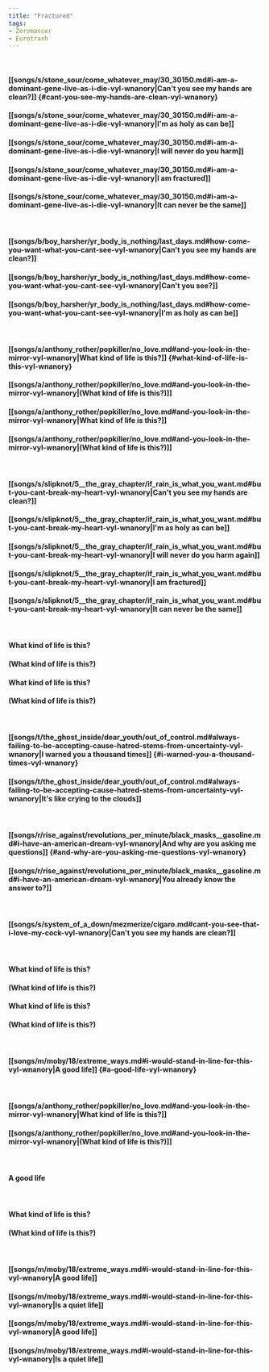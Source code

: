 ```yaml
---
title: "Fractured"
tags:
- Zeromancer
- Eurotrash
---
```

&nbsp;
#### [[songs/s/stone_sour/come_whatever_may/30_30150.md#i-am-a-dominant-gene-live-as-i-die-vyl-wnanory|Can't you see my hands are clean?]] {#cant-you-see-my-hands-are-clean-vyl-wnanory}
#### [[songs/s/stone_sour/come_whatever_may/30_30150.md#i-am-a-dominant-gene-live-as-i-die-vyl-wnanory|I'm as holy as can be]]
#### [[songs/s/stone_sour/come_whatever_may/30_30150.md#i-am-a-dominant-gene-live-as-i-die-vyl-wnanory|I will never do you harm]]
#### [[songs/s/stone_sour/come_whatever_may/30_30150.md#i-am-a-dominant-gene-live-as-i-die-vyl-wnanory|I am fractured]]
#### [[songs/s/stone_sour/come_whatever_may/30_30150.md#i-am-a-dominant-gene-live-as-i-die-vyl-wnanory|It can never be the same]]
&nbsp;
#### [[songs/b/boy_harsher/yr_body_is_nothing/last_days.md#how-come-you-want-what-you-cant-see-vyl-wnanory|Can't you see my hands are clean?]]
#### [[songs/b/boy_harsher/yr_body_is_nothing/last_days.md#how-come-you-want-what-you-cant-see-vyl-wnanory|Can't you see?]]
#### [[songs/b/boy_harsher/yr_body_is_nothing/last_days.md#how-come-you-want-what-you-cant-see-vyl-wnanory|I'm as holy as can be]]
&nbsp;
#### [[songs/a/anthony_rother/popkiller/no_love.md#and-you-look-in-the-mirror-vyl-wnanory|What kind of life is this?]] {#what-kind-of-life-is-this-vyl-wnanory}
#### [[songs/a/anthony_rother/popkiller/no_love.md#and-you-look-in-the-mirror-vyl-wnanory|(What kind of life is this?)]]
#### [[songs/a/anthony_rother/popkiller/no_love.md#and-you-look-in-the-mirror-vyl-wnanory|What kind of life is this?]]
#### [[songs/a/anthony_rother/popkiller/no_love.md#and-you-look-in-the-mirror-vyl-wnanory|(What kind of life is this?)]]
&nbsp;
#### [[songs/s/slipknot/5__the_gray_chapter/if_rain_is_what_you_want.md#but-you-cant-break-my-heart-vyl-wnanory|Can't you see my hands are clean?]]
#### [[songs/s/slipknot/5__the_gray_chapter/if_rain_is_what_you_want.md#but-you-cant-break-my-heart-vyl-wnanory|I'm as holy as can be]]
#### [[songs/s/slipknot/5__the_gray_chapter/if_rain_is_what_you_want.md#but-you-cant-break-my-heart-vyl-wnanory|I will never do you harm again]]
#### [[songs/s/slipknot/5__the_gray_chapter/if_rain_is_what_you_want.md#but-you-cant-break-my-heart-vyl-wnanory|I am fractured]]
#### [[songs/s/slipknot/5__the_gray_chapter/if_rain_is_what_you_want.md#but-you-cant-break-my-heart-vyl-wnanory|It can never be the same]]
&nbsp;
#### What kind of life is this?
#### (What kind of life is this?)
#### What kind of life is this?
#### (What kind of life is this?)
&nbsp;
#### [[songs/t/the_ghost_inside/dear_youth/out_of_control.md#always-failing-to-be-accepting-cause-hatred-stems-from-uncertainty-vyl-wnanory|I warned you a thousand times]] {#i-warned-you-a-thousand-times-vyl-wnanory}
#### [[songs/t/the_ghost_inside/dear_youth/out_of_control.md#always-failing-to-be-accepting-cause-hatred-stems-from-uncertainty-vyl-wnanory|It's like crying to the clouds]]
&nbsp;
#### [[songs/r/rise_against/revolutions_per_minute/black_masks__gasoline.md#i-have-an-american-dream-vyl-wnanory|And why are you asking me questions]] {#and-why-are-you-asking-me-questions-vyl-wnanory}
#### [[songs/r/rise_against/revolutions_per_minute/black_masks__gasoline.md#i-have-an-american-dream-vyl-wnanory|You already know the answer to?]]
&nbsp;
#### [[songs/s/system_of_a_down/mezmerize/cigaro.md#cant-you-see-that-i-love-my-cock-vyl-wnanory|Can't you see my hands are clean?]]
&nbsp;
#### What kind of life is this?
#### (What kind of life is this?)
#### What kind of life is this?
#### (What kind of life is this?)
&nbsp;
#### [[songs/m/moby/18/extreme_ways.md#i-would-stand-in-line-for-this-vyl-wnanory|A good life]] {#a-good-life-vyl-wnanory}
&nbsp;
#### [[songs/a/anthony_rother/popkiller/no_love.md#and-you-look-in-the-mirror-vyl-wnanory|What kind of life is this?]]
#### [[songs/a/anthony_rother/popkiller/no_love.md#and-you-look-in-the-mirror-vyl-wnanory|(What kind of life is this?)]]
&nbsp;
#### A good life
&nbsp;
#### What kind of life is this?
#### (What kind of life is this?)
&nbsp;
#### [[songs/m/moby/18/extreme_ways.md#i-would-stand-in-line-for-this-vyl-wnanory|A good life]]
#### [[songs/m/moby/18/extreme_ways.md#i-would-stand-in-line-for-this-vyl-wnanory|Is a quiet life]]
#### [[songs/m/moby/18/extreme_ways.md#i-would-stand-in-line-for-this-vyl-wnanory|A good life]]
#### [[songs/m/moby/18/extreme_ways.md#i-would-stand-in-line-for-this-vyl-wnanory|Is a quiet life]]
